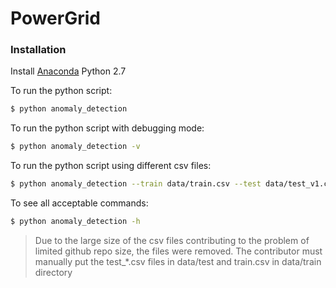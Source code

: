 # PowerGrid


### Installation

Install [Anaconda] Python 2.7

To run the python script:
```sh
$ python anomaly_detection
```

To run the python script with debugging mode:
```sh
$ python anomaly_detection -v
```

To run the python script using different csv files:
```sh
$ python anomaly_detection --train data/train.csv --test data/test_v1.csv
```

To see all acceptable commands:
```sh
$ python anomaly_detection -h
```

> Due to the large size of the csv files contributing to the problem of limited github repo size, the files were removed. The contributor must manually put the test_*.csv files in data/test and train.csv in data/train directory



[//]: # (Reference links used in the doc)

[Anaconda]: <https://www.continuum.io/downloads/>